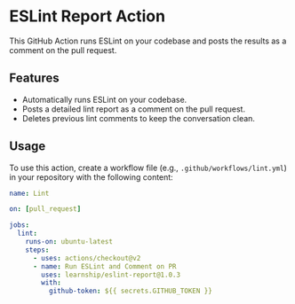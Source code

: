 # ESLint Report Action

This GitHub Action runs ESLint on your codebase and posts the results as a comment on the pull request.

## Features

- Automatically runs ESLint on your codebase.
- Posts a detailed lint report as a comment on the pull request.
- Deletes previous lint comments to keep the conversation clean.

## Usage

To use this action, create a workflow file (e.g., `.github/workflows/lint.yml`) in your repository with the following content:

```yaml
name: Lint

on: [pull_request]

jobs:
  lint:
    runs-on: ubuntu-latest
    steps:
      - uses: actions/checkout@v2
      - name: Run ESLint and Comment on PR
        uses: learnship/eslint-report@1.0.3
        with:
          github-token: ${{ secrets.GITHUB_TOKEN }}